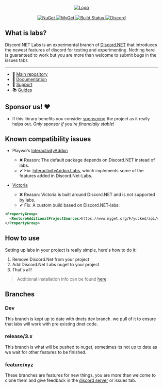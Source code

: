 <p align="center">
  <a href="https://discord-net-labs.com/" title="Click to visit the documentation!">
    <img src="https://discord-net-labs.com/marketing/Logo/SVG/Combinationmark%20White%20Border.svg" alt="Logo">
  </a>
    <br />
    <br />
  <a href="https://www.nuget.org/packages/Discord.Net.Labs/">
    <img src="https://img.shields.io/nuget/vpre/Discord.Net.Labs.svg?maxAge=2592000?style=plastic" alt="NuGet">
  </a>
  <a href="https://www.myget.org/feed/Packages/discord-net-labs">
    <img src="https://img.shields.io/myget/discord-net-labs/vpre/Discord.Net.Labs.svg" alt="MyGet">
  </a>
  <a href="https://dev.azure.com/Discord-Net-Labs/Discord-Net-Labs/_build/latest?definitionId=1&amp;branchName=release%2F3.x">
    <img src="https://dev.azure.com/Discord-Net-Labs/Discord-Net-Labs/_apis/build/status/Discord-Net-Labs.Discord.Net-Labs?branchName=release%2F3.x" alt="Build Status">
  </a>
  <a href="https://discord.com/invite/dnet">
    <img src="https://discord.com/api/guilds/848176216011046962/widget.png" alt="Discord">
  </a>
</p>

## What is labs?

Discord.NET Labs is an experimental branch of [Discord.NET](https://github.com/discord-net/Discord.Net) that introduces the newest features of discord for testing and experimenting.
Nothing here is guaranteed to work but you are more than welcome to submit bugs in the issues tabs

----

- 📢 [Main repository](https://github.com/discord-net/Discord.Net)
- 📄 [Documentation](https://labs.discordnet.dev)
- 🔗 [Support](https://discord.com/invite/dnet)
- 📚 [Guides](https://discord-net-labs.com/guides/introduction/intro.html)

## Sponsor us! ❤
- If this library benefits you consider [sponsoring](https://github.com/sponsors/quinchs) the project as it really helps out. *Only sponsor if you're financially stable!*

## Known compatibility issues

- Playwo's [InteractivityAddon](https://www.nuget.org/packages/Discord.InteractivityAddon)
  * ❌ Reason: The default package depends on Discord.NET instead of labs.
  * ✔ Fix: [InteractivityAddon.Labs](https://www.nuget.org/packages/Discord.InteractivityAddon.Labs), which implements some of the features added in Discord.Net-Labs.

- [Victoria](https://github.com/Yucked/Victoria)
  * ❌ Reason: Victoria is built around Discord.NET and is not supported by labs.
  * ✔ Fix: A custom build based on Discord.NET-labs: 
```xml
<PropertyGroup>
  <RestoreAdditionalProjectSources>https://www.myget.org/F/yucked/api/v3/index.json</RestoreAdditionalProjectSources>
</PropertyGroup>
```

## How to use

Setting up labs in your project is really simple, here's how to do it:
1) Remove Discord.Net from your project
2) Add Discord.Net Labs nuget to your project
3) That's all!

> Additional installation info can be found [here](https://labs.discordnet.dev/guides/getting_started/labs.html).

## Branches

### Dev
This branch is kept up to date with dnets dev branch. we pull of it to ensure that labs will work with pre existing dnet code.

### release/3.x
This branch is what will be pushed to nuget, sometimes its not up to date as we wait for other features to be finished.

### feature/xyz
These branches are features for new things, you are more than welcome to clone them and give feedback in the [discord server](https://discord.com/invite/dnet) or issues tab.
